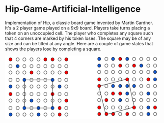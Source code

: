 # Hip-Game-Artificial-Intelligence
Implementation of Hip, a classic board game invented by Martin Gardner. It's a 2 player game played on a 9x9 board. Players take turns placing a token on an unoccupied cell. The player who completes any square such that 4 corners are marked by his token loses. The square may be of any size and can be tilted at any angle. Here are a couple of game states that shows the players lose by completing a square. 

![alt tag](https://github.com/sabinaya/Hip-Game-Artificial-Intelligence/blob/master/Hip%20Sample%20Game%20States.png)
